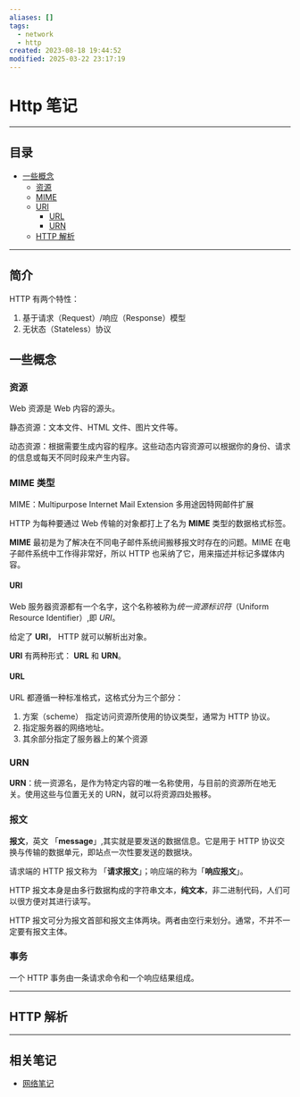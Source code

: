 ```yaml
---
aliases: []
tags:
  - network
  - http
created: 2023-08-18 19:44:52
modified: 2025-03-22 23:17:19
---
```


# Http 笔记

---

## 目录

* [一些概念](#http_concepts)
  * [资源](#http_concepts_resource)
  * [MIME](#http_concepts_mime)
  * [URI](#http_concepts_uri)
	  * [URL](#http_concepts_url) 
	  * [URN](#http_concepts_urn) 
  * [HTTP 解析](#http_parsing)

---

## 简介

HTTP 有两个特性：

1. 基于请求（Request）/响应（Response）模型
2. 无状态（Stateless）协议

## <span id="http_concepts">一些概念</span>

### <span id="http_concepts_resource">资源</span>

Web 资源是 Web 内容的源头。

静态资源：文本文件、HTML 文件、图片文件等。

动态资源：根据需要生成内容的程序。这些动态内容资源可以根据你的身份、请求的信息或每天不同时段来产生内容。

### <span id="http_concepts_mime">MIME 类型</span>

MIME：Multipurpose Internet Mail Extension 多用途因特网邮件扩展

HTTP 为每种要通过 Web 传输的对象都打上了名为 **MIME** 类型的数据格式标签。

**MIME** 最初是为了解决在不同电子邮件系统间搬移报文时存在的问题。MIME 在电子邮件系统中工作得非常好，所以 HTTP 也采纳了它，用来描述并标记多媒体内容。

#### <span id="http_concepts_uri">URI</span>

Web 服务器资源都有一个名字，这个名称被称为*统一资源标识符*（Uniform Resource Identifier）,即 *URI*。

给定了 **URI**， HTTP 就可以解析出对象。

**URI** 有两种形式： **URL** 和 **URN**。

#### <span id="http_concepts_url">URL</span>

URL 都遵循一种标准格式，这格式分为三个部分：
1. 方案（scheme） 指定访问资源所使用的协议类型，通常为 HTTP 协议。
2. 指定服务器的网络地址。
3. 其余部分指定了服务器上的某个资源

### <span id="http_concepts_urn">URN</span>

**URN**：统一资源名，是作为特定内容的唯一名称使用，与目前的资源所在地无关。使用这些与位置无关的 URN，就可以将资源四处搬移。

### <span id="http_concepts_message">报文</span>

**报文**，英文 「**message**」,其实就是要发送的数据信息。它是用于 HTTP 协议交换与传输的数据单元，即站点一次性要发送的数据块。

请求端的 HTTP 报文称为 「**请求报文**」；响应端的称为「**响应报文**」。

HTTP 报文本身是由多行数据构成的字符串文本，**纯文本**，非二进制代码，人们可以很方便对其进行读写。

HTTP 报文可分为报文首部和报文主体两块。两者由空行来划分。通常，不并不一定要有报文主体。

### 事务

一个 HTTP 事务由一条请求命令和一个响应结果组成。

---

## <span id="http_parsing">HTTP 解析</span>

---

## 相关笔记

* [网络笔记](Network_Note.md)

